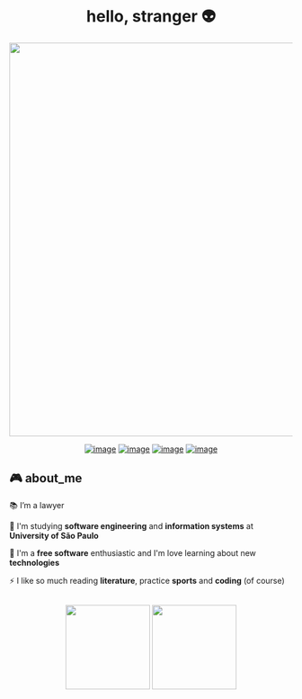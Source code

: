 
<h1 align="center">hello, stranger 👽</h1>
<p align="center">
  <a href="https://github.com/pwdrc" target="_blank">
    <img src="https://svg-banners.vercel.app/api?type=typeWriter&text1=print(%22Welcome%20to%20my%20github%22)%20💻&width=700&height=75" width="700">
  </a>
</p>

<div align="center">
  
[![image](https://img.shields.io/badge/LinkedIn-0077B5?style=for-the-badge&logo=linkedin&logoColor=white)](https://www.linkedin.com/in/pedro-tolvo-679775221/)
[![image](https://img.shields.io/badge/Instagram-E4405F?style=for-the-badge&logo=instagram&logoColor=white)](https://www.instagram.com/pedrotolvo/)
[![image](https://img.shields.io/badge/Twitter-1DA1F2?style=for-the-badge&logo=twitter&logoColor=white)](https://twitter.com/pinkpunkyreggae)
[![image](https://img.shields.io/badge/Gmail-D14836?style=for-the-badge&logo=gmail&logoColor=white)](mailto:tolvo.pedro@gmail.com)

</div>

<h2>🎮 about_me</h2>


  📚 I’m a lawyer 

  🌱 I'm studying **software engineering** and **information systems** at **University of São Paulo**

  🦊 I'm a **free software** enthusiastic and I'm love learning about new **technologies**

  ⚡ I like so much reading **literature**, practice **sports** and **coding** (of course)
  
<h2></h2>
<p align= "center">
  <img height= "150" src="https://github-readme-stats.vercel.app/api?username=pwdrc&theme=react&show_icons=true&include_all_commits=true" />
  <img height= "150" src="https://github-readme-stats.vercel.app/api/top-langs/?username=pwdrc&theme=react" />
</p>
